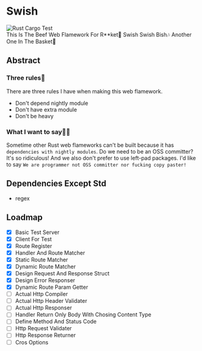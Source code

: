 # Swish
![Rust Cargo Test](https://github.com/NoCtrlZ/swish/workflows/Rust%20Cargo%20Test/badge.svg?branch=master)  
This Is The Beef Web Flamework For R**ket🥩 Swish Swish Bish🎶 Another One In The Basket🏀
## Abstract
### Three rules🔔
There are three rules I have when making this web flamework.
- Don't depend nightly module
- Don't have extra module
- Don't be heavy
### What I want to say🏴‍☠️
Sometime other Rust web flameworks can't be built because it has `dependencies with nightly modules`. Do we need to be an OSS committer? It's so ridiculous! And we also don't prefer to use left-pad packages. I'd like to say `We are programmer not OSS committer nor fucking copy paster!`
## Dependencies Except Std
- regex
## Loadmap
- [x] Basic Test Server
- [x] Client For Test
- [x] Route Register
- [x] Handler And Route Matcher
- [x] Static Route Matcher
- [x] Dynamic Route Matcher
- [x] Design Request And Response Struct
- [x] Design Error Responser
- [x] Dynamic Route Param Getter
- [ ] Actual Http Compiler
- [ ] Actual Http Header Validater
- [ ] Actual Http Responser
- [ ] Handler Return Only Body With Chosing Content Type
- [ ] Define Method And Status Code
- [ ] Http Request Validater
- [ ] Http Response Returner
- [ ] Cros Options
